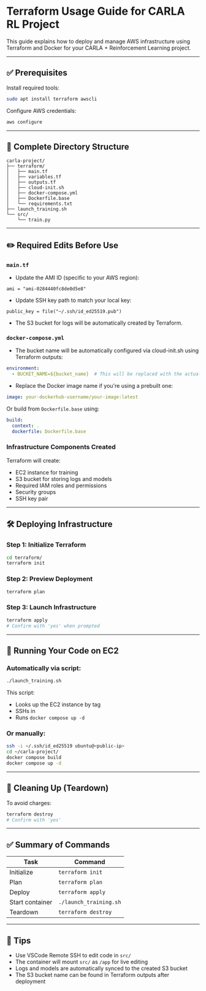 # Terraform Usage Guide for CARLA RL Project

This guide explains how to deploy and manage AWS infrastructure using Terraform and Docker for your CARLA + Reinforcement Learning project.

---

## ✅ Prerequisites

Install required tools:
```bash
sudo apt install terraform awscli
```

Configure AWS credentials:
```bash
aws configure
```

---

## 📁 Complete Directory Structure

```
carla-project/
├── terraform/
│   ├── main.tf
│   ├── variables.tf
│   ├── outputs.tf
│   ├── cloud-init.sh
│   ├── docker-compose.yml
│   ├── Dockerfile.base
│   └── requirements.txt
├── launch_training.sh
└── src/
    └── train.py
```

---

## ✏️ Required Edits Before Use

### `main.tf`
- Update the AMI ID (specific to your AWS region):
```hcl
ami = "ami-0284440fc8de0d5e8"
```

- Update SSH key path to match your local key:
```hcl
public_key = file("~/.ssh/id_ed25519.pub")
```

- The S3 bucket for logs will be automatically created by Terraform.

### `docker-compose.yml`
- The bucket name will be automatically configured via cloud-init.sh using Terraform outputs:
```yaml
environment:
  - BUCKET_NAME=${bucket_name}  # This will be replaced with the actual bucket name
```

- Replace the Docker image name if you're using a prebuilt one:
```yaml
image: your-dockerhub-username/your-image:latest
```

Or build from `Dockerfile.base` using:
```yaml
build:
  context: .
  dockerfile: Dockerfile.base
```

### Infrastructure Components Created

Terraform will create:
- EC2 instance for training
- S3 bucket for storing logs and models
- Required IAM roles and permissions
- Security groups
- SSH key pair

---

## 🛠️ Deploying Infrastructure

### Step 1: Initialize Terraform
```bash
cd terraform/
terraform init
```

### Step 2: Preview Deployment
```bash
terraform plan
```

### Step 3: Launch Infrastructure
```bash
terraform apply
# Confirm with 'yes' when prompted
```

---

## 🚀 Running Your Code on EC2

### Automatically via script:
```bash
./launch_training.sh
```

This script:
- Looks up the EC2 instance by tag
- SSHs in
- Runs `docker compose up -d`

### Or manually:
```bash
ssh -i ~/.ssh/id_ed25519 ubuntu@<public-ip>
cd ~/carla-project/
docker compose build
docker compose up -d
```

---

## 🧹 Cleaning Up (Teardown)

To avoid charges:
```bash
terraform destroy
# Confirm with 'yes'
```

---

## ✅ Summary of Commands

| Task              | Command                      |
|-------------------|------------------------------|
| Initialize        | `terraform init`             |
| Plan              | `terraform plan`             |
| Deploy            | `terraform apply`            |
| Start container   | `./launch_training.sh`       |
| Teardown          | `terraform destroy`          |

---

## 📌 Tips

- Use VSCode Remote SSH to edit code in `src/`
- The container will mount `src/` as `/app` for live editing
- Logs and models are automatically synced to the created S3 bucket
- The S3 bucket name can be found in Terraform outputs after deployment

